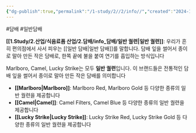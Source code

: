 ```yaml
---
{"dg-publish":true,"permalink":"/1-study/2//2/info//","created":"2024-11-20T21:02:28.229+09:00","updated":"2025-06-03T20:07:20.285+09:00"}
---
```


#담배  #일반담배 


**[[1.Study/2.산업/식음료픔 산업/2.담배/info_담배/일반 궐련\|일반 궐련]]**: 우리가 흔히 편의점에서 사서 피우는 [[일반 담배\|일반 담배]]를 말합니다. 담배 잎을 썰어서 종이로 말아 만든 작은 담배로, 한쪽 끝에 불을 붙여 연기를 흡입하는 방식입니다

Marlboro, Camel, Lucky Strike는 모두 **일반 궐련**입니다. 이 브랜드들은 전통적인 담배 잎을 썰어서 종이로 말아 만든 작은 담배를 의미합니다

- **[[Marlboro\|Marlboro]]**: Marlboro Red, Marlboro Gold 등 다양한 종류의 일반 궐련을 제공합니다
- **[[Camel\|Camel]]**: Camel Filters, Camel Blue 등 다양한 종류의 일반 궐련을 제공합니다
- **[[Lucky Strike\|Lucky Strike]]**: Lucky Strike Red, Lucky Strike Gold 등 다양한 종류의 일반 궐련을 제공합니다